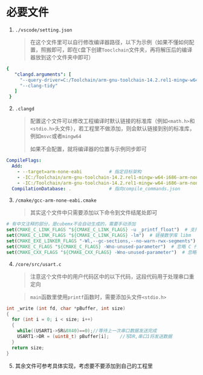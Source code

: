 # 必要文件
1. `./vscode/setting.json`
    > 在这个文件里可以自行修改编译器路径，以下为示例（如果不懂如何配置，照搬即可，即在`C`盘下创建`Tooclchain`文件夹，再将解压后的编译器放到这个文件夹中即可）
> 
 ```yaml
{
    "clangd.arguments": [
      "--query-driver=C:/Toolchain/arm-gnu-toolchain-14.2.rel1-mingw-w64-i686-arm-none-eabi/bin/arm-none-eabi-gcc.exe",  // 指定编译器路径
      "--clang-tidy"
    ]
  }
```
2. `.clangd`
   > 配置这个文件可以修改工程编译时默认链接的标准库（例如`<math.h>`和`<stdio.h>`头文件），若工程里不做添加，则会默认链接到别的标准库，例如`msvc`或者`mingw64`
   > 
   > 如果不会配置，就将编译器的位置与示例同步即可
```yaml
CompileFlags:
  Add:
    - --target=arm-none-eabi          # 指定目标架构
    - -IC:/Toolchain/arm-gnu-toolchain-14.2.rel1-mingw-w64-i686-arm-none-eabi/arm-none-eabi/include  # ARM-GCC头文件路径
    - -IC:/Toolchain/arm-gnu-toolchain-14.2.rel1-mingw-w64-i686-arm-none-eabi/lib/gcc/arm-none-eabi/14.2.1/include  # GCC库头文件
  CompilationDatabase: .              # 指向compile_commands.json
```
3. `/cmake/gcc-arm-none-eabi.cmake`
   > 其实这个文件中只需要添加以下命令到文件结尾处即可
```cmake
# 有中文注释的部分，是cubemx不会自动生成的，需要手动添加
set(CMAKE_C_LINK_FLAGS "${CMAKE_C_LINK_FLAGS} -u _printf_float")  # 支持 printf 函数打印浮点数
set(CMAKE_C_LINK_FLAGS "${CMAKE_C_LINK_FLAGS} -lm")  # 链接数学库 libm
set(CMAKE_EXE_LINKER_FLAGS "-Wl,--gc-sections,--no-warn-rwx-segments")  # 取消 rwx 段的警告
set(CMAKE_C_FLAGS "${CMAKE_C_FLAGS} -Wno-unused-parameter")  # 忽略 C 代码中未使用参数的警告
set(CMAKE_CXX_FLAGS "${CMAKE_CXX_FLAGS} -Wno-unused-parameter")  # 忽略 C++ 代码中未使用参数的警告
```
4. `/core/src/usart.c`
   > 注意这个文件中的用户代码区中的以下代码，这段代码用于处理串口重定向

   > `main`函数里使用`printf`函数时，需要添加头文件`<stdio.h>`

```c
int _write (int fd, char *pBuffer, int size)
{
  for (int i = 0; i < size; i++)
  {
    while((USART1->SR&0X40)==0);//等待上一次串口数据发送完成
    USART1->DR = (uint8_t) pBuffer[i];    //写DR,串口1将发送数据
  }
  return size;
}
```
5. 其余文件可参考具体实现，考虑要不要添加到自己的工程里
